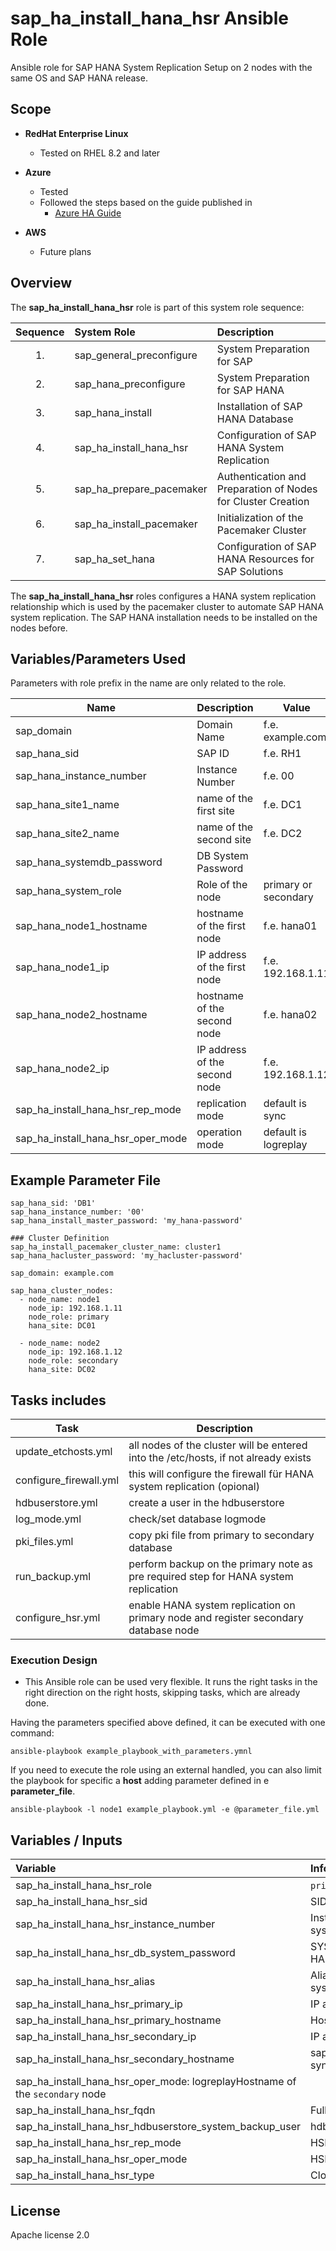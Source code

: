# sap_ha_install_hana_hsr Ansible Role

Ansible role for SAP HANA System Replication Setup on 2 nodes with the same OS and SAP HANA release.

## Scope

- **RedHat Enterprise Linux**
    - Tested on RHEL 8.2 and later

- **Azure**
    - Tested
    - Followed the steps based on the guide published in
        - [Azure HA Guide](https://docs.microsoft.com/en-us/azure/virtual-machines/workloads/sap/sap-hana-high-availability-rhel)

- **AWS**
    - Future plans

## Overview

The **sap_ha_install_hana_hsr** role is part of this system role sequence:

Sequence|System Role|Description
:---:|:---|:---
1.|sap_general_preconfigure|System Preparation for SAP
2.| sap_hana_preconfigure|System Preparation for SAP HANA
3.|sap_hana_install|Installation of SAP HANA Database
4.|sap_ha_install_hana_hsr|Configuration of SAP HANA System Replication
5.|sap_ha_prepare_pacemaker|Authentication and Preparation of Nodes for Cluster Creation
6.|sap_ha_install_pacemaker|Initialization of the Pacemaker Cluster
7.|sap_ha_set_hana|Configuration of SAP HANA Resources for SAP Solutions

The **sap_ha_install_hana_hsr** roles configures a HANA system replication relationship which is used by the pacemaker cluster to automate SAP HANA system replication. The SAP HANA installation needs to be installed on the nodes before.

## Variables/Parameters Used
Parameters with role prefix in the name are only related to the role.

Name|Description|Value
---|---|---
sap_domain|Domain Name| f.e. example.com
sap_hana_sid|SAP ID| f.e. RH1
sap_hana_instance_number|Instance Number|f.e. 00
sap_hana_site1_name|name of the first site| f.e. DC1
sap_hana_site2_name|name of the second site| f.e. DC2
sap_hana_systemdb_password| DB System Password
sap_hana_system_role| Role of the node| primary or secondary
sap_hana_node1_hostname|hostname of the first node|f.e. hana01
sap_hana_node1_ip|IP address of the first node| f.e. 192.168.1.11
sap_hana_node2_hostname|hostname of the second node|f.e. hana02
sap_hana_node2_ip|IP address of the second node| f.e. 192.168.1.12
sap_ha_install_hana_hsr_rep_mode| replication mode| default is sync
sap_ha_install_hana_hsr_oper_mode| operation mode| default is logreplay

## Example Parameter File
```
sap_hana_sid: 'DB1'
sap_hana_instance_number: '00'
sap_hana_install_master_password: 'my_hana-password'

### Cluster Definition
sap_ha_install_pacemaker_cluster_name: cluster1
sap_hana_hacluster_password: 'my_hacluster-password'

sap_domain: example.com

sap_hana_cluster_nodes:
  - node_name: node1
    node_ip: 192.168.1.11
    node_role: primary
    hana_site: DC01

  - node_name: node2
    node_ip: 192.168.1.12
    node_role: secondary
    hana_site: DC02
```
## Tasks includes

Task|Description
---|---
update_etchosts.yml|all nodes of the cluster will be entered into the /etc/hosts, if not already exists
configure_firewall.yml|this will configure the firewall für HANA system replication (opional)
hdbuserstore.yml|create a user in the hdbuserstore
log_mode.yml|check/set database logmode
pki_files.yml|copy pki file from primary to secondary database
run_backup.yml|perform backup on the primary note as pre required step for HANA system replication
configure_hsr.yml| enable HANA system replication on primary node and register secondary database node



### Execution Design

- This Ansible role can be used very flexible. It runs the right tasks in the right direction on the right hosts, skipping tasks, which are already done.

Having the parameters specified above defined, it can be executed with one command:
```
ansible-playbook example_playbook_with_parameters.ymnl
```

If you need to execute the role using an external handled, you can also limit the playbook for specific a **host** adding parameter defined in e **parameter_file**.

```
ansible-playbook -l node1 example_playbook.yml -e @parameter_file.yml
```

## Variables / Inputs

| **Variable** | **Info** | **Default** | **Required** |
| :--- | :--- | :--- | :--- |
| sap_ha_install_hana_hsr_role | `primary` or `secondary`                  | sap_hana_system_role | yes          |
| sap_ha_install_hana_hsr_sid  | SID of the SAP HANA system                | sap_hana_sid | yes          |
| sap_ha_install_hana_hsr_instance_number | Instance number of the SAP HANA system    | sap_hana_instance_number | yes          |
| sap_ha_install_hana_hsr_db_system_password | SYSTEM password of the SAP HANA system | sap_hana_install_master_password | yes          |
| sap_ha_install_hana_hsr_alias | Alias name of the SAP HANA system | <none>      | yes          |
| sap_ha_install_hana_hsr_primary_ip | IP address of the `primary` node | <none>      | yes          |
| sap_ha_install_hana_hsr_primary_hostname | Hostname of the `primary` node | <none>      | yes          |
| sap_ha_install_hana_hsr_secondary_ip | IP address of the `secondary` node | <none>      | yes          |
| sap_ha_install_hana_hsr_secondary_hostname | sap_ha_install_hana_hsr_rep_mode: sync
sap_ha_install_hana_hsr_oper_mode: logreplayHostname of the `secondary` node | <none>      | yes          |
| sap_ha_install_hana_hsr_fqdn | Fully qualified domain name | <none> | yes          |
| sap_ha_install_hana_hsr_hdbuserstore_system_backup_user  | hdbuserstore username to be set           | <none>      | no           |
| sap_ha_install_hana_hsr_rep_mode | HSR replication mode                      | 'sync'      | no           |
| sap_ha_install_hana_hsr_oper_mode | HSR operation mode                        | 'logreplay' | no           |
| sap_ha_install_hana_hsr_type | Cloud type - not used right now           | <none>      | not used     |

## License

Apache license 2.0